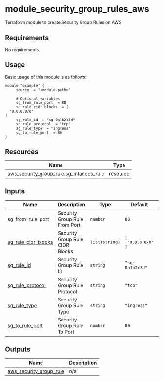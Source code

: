 # module_security_group_rules_aws
Terraform module to create Security Group Rules on AWS

<!-- BEGIN_AUTOMATED_TF_DOCS_BLOCK -->
## Requirements

No requirements.
## Usage
Basic usage of this module is as follows:
```hcl
module "example" {
	 source  = "<module-path>"

	 # Optional variables
	 sg_from_rule_port  = 80
	 sg_rule_cidr_blocks  = [
  "0.0.0.0/0"
]
	 sg_rule_id  = "sg-0a1b2c3d"
	 sg_rule_protocol  = "tcp"
	 sg_rule_type  = "ingress"
	 sg_to_rule_port  = 80
}
```
## Resources

| Name | Type |
|------|------|
| [aws_security_group_rule.sg_intances_rule](https://registry.terraform.io/providers/hashicorp/aws/latest/docs/resources/security_group_rule) | resource |
## Inputs

| Name | Description | Type | Default | Required |
|------|-------------|------|---------|:--------:|
| <a name="input_sg_from_rule_port"></a> [sg\_from\_rule\_port](#input\_sg\_from\_rule\_port) | Security Group Rule From Port | `number` | `80` | no |
| <a name="input_sg_rule_cidr_blocks"></a> [sg\_rule\_cidr\_blocks](#input\_sg\_rule\_cidr\_blocks) | Security Group Rule CIDR Blocks | `list(string)` | <pre>[<br>  "0.0.0.0/0"<br>]</pre> | no |
| <a name="input_sg_rule_id"></a> [sg\_rule\_id](#input\_sg\_rule\_id) | Security Group Rule ID | `string` | `"sg-0a1b2c3d"` | no |
| <a name="input_sg_rule_protocol"></a> [sg\_rule\_protocol](#input\_sg\_rule\_protocol) | Security Group Rule Protocol | `string` | `"tcp"` | no |
| <a name="input_sg_rule_type"></a> [sg\_rule\_type](#input\_sg\_rule\_type) | Security Group Rule Type | `string` | `"ingress"` | no |
| <a name="input_sg_to_rule_port"></a> [sg\_to\_rule\_port](#input\_sg\_to\_rule\_port) | Security Group Rule To Port | `number` | `80` | no |
## Outputs

| Name | Description |
|------|-------------|
| <a name="output_aws_security_group_rule"></a> [aws\_security\_group\_rule](#output\_aws\_security\_group\_rule) | n/a |
<!-- END_AUTOMATED_TF_DOCS_BLOCK -->